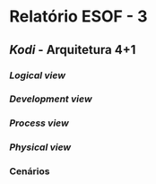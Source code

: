 # Relatório ESOF - 3

## *Kodi* - Arquitetura 4+1

### *Logical view* 

### *Development view* 

### *Process view* 

### *Physical view* 

### Cenários
